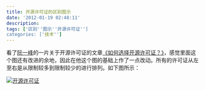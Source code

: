 ```yaml
---
title: 开源许可证的区别图示
date: '2012-01-19 02:48:11'
description: 
tags: ['区别''图示''开源许可证'']
categories: ['技术'']
---
```


看了[阮一峰](http://www.ruanyifeng.com)的一片关于开源许可证的文章[《如何选择开源许可证？》](http://www.ruanyifeng.com/blog/2011/05/how_to_choose_free_software_licenses.html)，感觉里面这个图还有改进的余地，因此在他这个图的基础上作了一点改动。所有的许可证从左至右是从限制较多到限制较少的进行排列。如下图所示：

[![开源许可证](http://www.lunny.info/wp-content/uploads/2012/01/OpenSource.png "开源许可证")](http://www.lunny.info/wp-content/uploads/2012/01/OpenSource.png)
